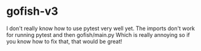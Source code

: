 # gofish-v3
I don't really know how to use pytest very well yet.
The imports don't work for running pytest and then gofish/main.py
Which is really annoying so if you know how to fix that, that would be great!
